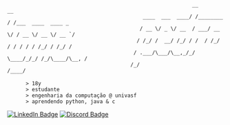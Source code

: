 <p style="font-family: monospace; font-size: 16px;">
       
                                                                __           __                 
                                                ____  ___  ____/ /________  / /___  ____  ____ _
                                               / __ \/ _ \/ __  / ___/ __ \/ / __ \/ __ \/ __ `/
                                              / /_/ /  __/ /_/ / /  / /_/ / / / / / /_/ / /_/ / 
                                             / .___/\___/\__,_/_/   \____/_/_/ /_/\____/\__, /  
                                            /_/                                        /____/   

  </p>
                                      
   <p style="font-family: monospace; font-size: 16px;">

          > 18y
          > estudante
          > engenharia da computação @ univasf
          > aprendendo python, java & c
    
  </p>


<div id="badges">
  <a href="https://www.linkedin.com/in/pedrolnog/">
         <img src="https://img.shields.io/badge/linkedin-%230077B5.svg?style=for-the-badge&logo=linkedin&logoColor=white" alt="LinkedIn Badge"/></a>
  <a href="https://discordapp.com/users/231839328182075393">
         <img src="https://img.shields.io/badge/Discord-%235865F2.svg?style=for-the-badge&logo=discord&logoColor=white" alt="Discord Badge"/></a>
</div>
